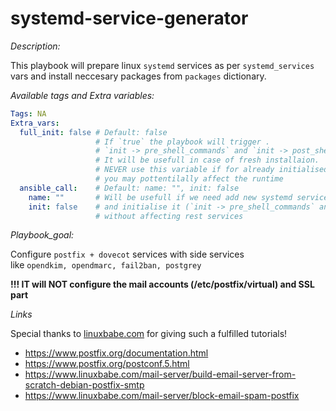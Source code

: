 # systemd-service-generator

_Description:_

This playbook will prepare linux `systemd` services as per `systemd_services` <br>
vars and install neccesary packages from `packages` dictionary. <br>

_Available tags and Extra variables:_

```yaml
Tags: NA
Extra_vars:
  full_init: false # Default: false
                   # If `true` the playbook will trigger .
                   # `init -> pre_shell_commands` and `init -> post_shell_commands` command list.
                   # It will be usefull in case of fresh installaion.
                   # NEVER use this variable if for already initialised services because
                   # you may pottentilally affect the runtime
  ansible_call:    # Default: name: "", init: false
    name: ""       # Will be usefull if we need add new systemd service
    init: false    # and initialise it (`init -> pre_shell_commands` and `init -> post_shell_commands` )
                   # without affecting rest services
```

_Playbook_goal:_

Configure `postfix + dovecot` services with side services <br>
like `opendkim, opendmarc, fail2ban, postgrey`

__!!! IT will NOT configure the mail accounts (/etc/postfix/virtual) and SSL part__

_Links_

Special thanks to [linuxbabe.com](https://www.linuxbabe.com) for giving such a fulfilled tutorials!

- https://www.postfix.org/documentation.html
- https://www.postfix.org/postconf.5.html
- https://www.linuxbabe.com/mail-server/build-email-server-from-scratch-debian-postfix-smtp
- https://www.linuxbabe.com/mail-server/block-email-spam-postfix